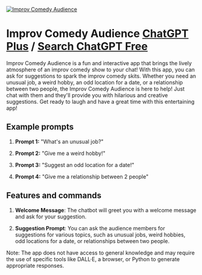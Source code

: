 
[![Improv Comedy Audience](https://files.oaiusercontent.com/file-V5CpqGXgSSXgGGrPu8L2zuZi?se=2123-10-17T05%3A57%3A24Z&sp=r&sv=2021-08-06&sr=b&rscc=max-age%3D31536000%2C%20immutable&rscd=attachment%3B%20filename%3Da20bfde3-16e0-4f61-bf00-aebc291fbbaa.png&sig=TGCSsbWHWmOi9PSaMtEnX7g0Z/r2ETdjOBe%2BVFrQuT0%3D)](https://chat.openai.com/g/g-GPvUyOoYd-improv-comedy-audience)

# Improv Comedy Audience [ChatGPT Plus](https://chat.openai.com/g/g-GPvUyOoYd-improv-comedy-audience) / [Search ChatGPT Free](https://gptcall.net/index.html#/?search=Improv%20Comedy%20Audience)

Improv Comedy Audience is a fun and interactive app that brings the lively atmosphere of an improv comedy show to your chat! With this app, you can ask for suggestions to spark the improv comedy skits. Whether you need an unusual job, a weird hobby, an odd location for a date, or a relationship between two people, the Improv Comedy Audience is here to help! Just chat with them and they'll provide you with hilarious and creative suggestions. Get ready to laugh and have a great time with this entertaining app!

## Example prompts

1. **Prompt 1:** "What's an unusual job?"

2. **Prompt 2:** "Give me a weird hobby!"

3. **Prompt 3:** "Suggest an odd location for a date!"

4. **Prompt 4:** "Give me a relationship between 2 people"

## Features and commands

1. **Welcome Message**: The chatbot will greet you with a welcome message and ask for your suggestion.

2. **Suggestion Prompt**: You can ask the audience members for suggestions for various topics, such as unusual jobs, weird hobbies, odd locations for a date, or relationships between two people.

Note: The app does not have access to general knowledge and may require the use of specific tools like DALL·E, a browser, or Python to generate appropriate responses.


